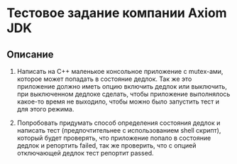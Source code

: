 # Тестовое задание компании Axiom JDK

## Описание
1. Написать на С++ маленькое консольное приложение с mutex-ами, которое может попадать в состояние дедлок. Так же это приложение должно иметь опцию включить дедлок или выключить, при выключенном дедлоке  сделать, чтобы приложение выполнялось какое-то время не выходило, чтобы можно было запустить тест и для этого режима.

2. Попробовать придумать способ определения состояния дедлок и написать тест (предпочтительнее с использованием shell скрипт), который будет проверять, что приложение попало в состояние дедлок и репортить failed, так же проверить, что с опцией отключающей дедлок тест репортит passed.
